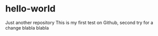 # hello-world
Just another repository
This is my first test on Github, second try for a change
blabla
blabla
